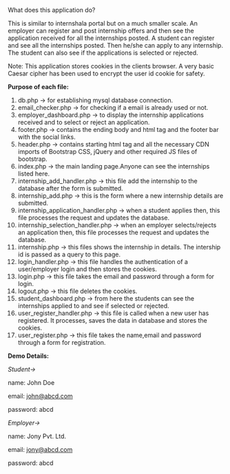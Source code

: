 What does this application do?

This is similar to internshala portal but on a much smaller scale.
An employer can register and post internship offers and then see the application received for all the internships posted.
A student can register and see all the internships posted. Then he/she can apply to any internship. The student can also see if the applications is selected or rejected.

Note: This application stores cookies in the clients browser. A very basic Caesar cipher has been used to encrypt the user id cookie for safety.

**Purpose of each file:**

  

 1. db.php -> for establishing mysql database connection.
 2. email_checker.php -> for checking if a email is already used or not.
 3. employer_dashboard.php -> to display the internship applications received and to select or reject an application.
 4. footer.php -> contains the ending body and html tag and the footer bar with the social links.
 5. header.php -> contains starting html tag and all the necessary CDN imports of Bootstrap CSS, jQuery and other required JS files of bootstrap.
 6. index.php -> the main landing page.Anyone can see the internships listed here.
 7. internship_add_handler.php -> this file add the internship to the database after the form is submitted.
 8. internship_add.php -> this is the form where a new internship details are submitted.
 9. internship_application_handler.php -> when a student applies then, this file processes the request and updates the database.
 10.  internship_selection_handler.php -> when an employer selects/rejects an application then, this file processes the request and updates the database.
 11.  internship.php -> this files shows the internship in details. The intership id is passed as a query to this page.
 12. login_handler.php -> this file handles the authentication of a user/employer login and then stores the cookies.
 13. login.php -> this file takes the email and password through a form for login.
 14. logout.php -> this file deletes the cookies.
 15. student_dashboard.php -> from here the students can see the internships applied to and see if selected or rejected.
 16. user_register_handler.php -> this file is called when a new user has registered. It processes, saves the data in database and stores the cookies.
 17. user_register.php -> this file takes the name,email and password through a form for registration.

  
**Demo Details:**

*Student->*

name: John Doe

email: john@abcd.com

password: abcd

*Employer->*

name: Jony Pvt. Ltd.

email: jony@abcd.com

password: abcd
